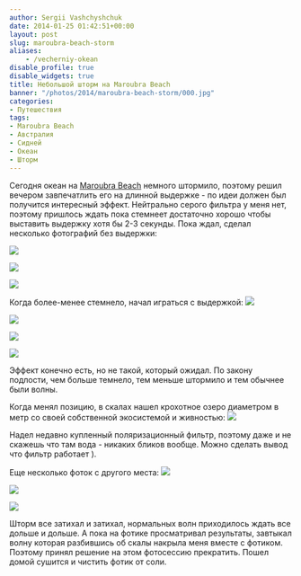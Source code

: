 ```yaml
---
author: Sergii Vashchyshchuk
date: 2014-01-25 01:42:51+00:00
layout: post
slug: maroubra-beach-storm
aliases:
    - /vecherniy-okean
disable_profile: true
disable_widgets: true
title: Небольшой шторм на Maroubra Beach
banner: "/photos/2014/maroubra-beach-storm/000.jpg"
categories:
- Путешествия
tags:
- Maroubra Beach
- Австралия
- Сидней
- Океан
- Шторм
---
```


Сегодня океан на [Maroubra Beach](https://maps.google.com.au/maps?q=maroubra+beach&ie=UTF-8&ei=MHTkUvvBLamUiQfu6IBQ&ved=0CAkQ_AUoAQ) немного штормило, поэтому решил вечером завпечатлить его на длинной выдержке - по идеи должен был получится интересный эффект. Нейтрально серого фильтра у меня нет, поэтому пришлось ждать пока стемнеет достаточно хорошо чтобы выставить выдержку хотя бы 2-3 секунды. Пока ждал, сделал несколько фотографий без выдержки:

[![](/photos/2014/maroubra-beach-storm/001.jpg)](/photos/2014/maroubra-beach-storm/001.jpg)

[![](/photos/2014/maroubra-beach-storm/002.jpg)](/photos/2014/maroubra-beach-storm/002.jpg)

[![](/photos/2014/maroubra-beach-storm/003.jpg)](/photos/2014/maroubra-beach-storm/003.jpg)

Когда более-менее стемнело, начал играться с выдержкой:
[![](/photos/2014/maroubra-beach-storm/004.jpg)](/photos/2014/maroubra-beach-storm/004.jpg)

[![](/photos/2014/maroubra-beach-storm/005.jpg)](/photos/2014/maroubra-beach-storm/005.jpg)

[![](/photos/2014/maroubra-beach-storm/006.jpg)](/photos/2014/maroubra-beach-storm/006.jpg)

[![](/photos/2014/maroubra-beach-storm/007.jpg)](/photos/2014/maroubra-beach-storm/007.jpg)

Эффект конечно есть, но не такой, который ожидал. По закону подлости, чем больше темнело, тем меньше штормило и тем обычнее были волны.

Когда менял позицию, в скалах нашел крохотное озеро диаметром в метр со своей собственной экосистемой и живностью:
[![](/photos/2014/maroubra-beach-storm/008.jpg)](/photos/2014/maroubra-beach-storm/008.jpg)

Надел недавно купленный поляризационный фильтр, поэтому даже и не скажешь что там вода - никаких бликов вообще. Можно сделать вывод что фильтр работает ).

Еще несколько фоток с другого места:
[![](/photos/2014/maroubra-beach-storm/009.jpg)](/photos/2014/maroubra-beach-storm/009.jpg)

[![](/photos/2014/maroubra-beach-storm/010.jpg)](/photos/2014/maroubra-beach-storm/010.jpg)

[![](/photos/2014/maroubra-beach-storm/011.jpg)](/photos/2014/maroubra-beach-storm/011.jpg)

Шторм все затихал и затихал, нормальных волн приходилось ждать все дольше и дольше. А пока на фотике просматривал результаты, завтыкал волну которая разбившись об скалы накрыла меня вместе с фотиком. Поэтому принял решение на этом фотосессию прекратить. Пошел домой сушится и чистить фотик от соли.
